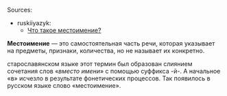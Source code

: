 Sources: 
- ruskiiyazyk:
	- [Что такое местоимение?](https://russkiiyazyk.ru/chasti-rechi/mestoimenie/chto-takoe.html)

**Местоимение** — это самостоятельная часть речи, которая указывает на предметы, признаки, количества, но не называет их конкретно.

старославянском языке этот термин был образован слиянием сочетания слов «*вместо имени*» с помощью суффикса -й-. А начальное «в» исчезло в результате фонетических процессов. Так появилось в русском языке слово «местоимение».
